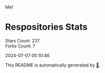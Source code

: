 Me!

# Respositories Stats
Stars Count: 237  
Forks Count: 7

2024-07-07 00:10:46  

This README is automatically generated by [🐰](https://github.com/rnitta/rnitta).
